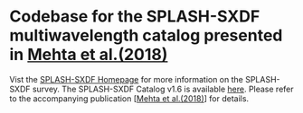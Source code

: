 # Codebase for the SPLASH-SXDF multiwavelength catalog presented in [Mehta et al.(2018)](http://adsabs.harvard.edu/abs/2018ApJS..235...36M)

Vist the [SPLASH-SXDF Homepage](https://z.umn.edu/SXDF) for more information on the SPLASH-SXDF survey. The SPLASH-SXDF Catalog v1.6 is available [here](http://z.umn.edu/SXDF_catalog). Please refer to the accompanying publication [[Mehta et al.(2018)](http://adsabs.harvard.edu/abs/2018ApJS..235...36M)] for details.
